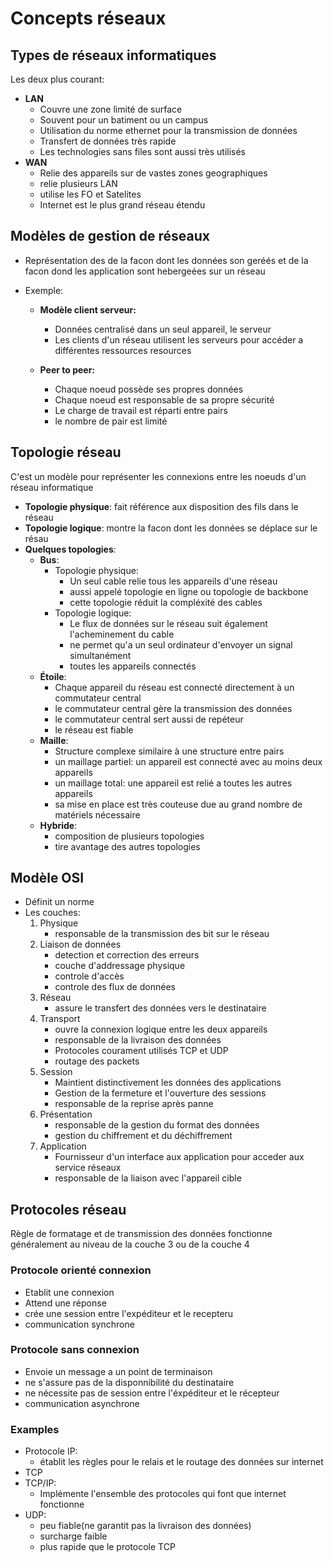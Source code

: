 # Concepts réseaux

## Types de réseaux informatiques

Les deux plus courant:

- **LAN**
  - Couvre une zone limité de surface
  - Souvent pour un batiment ou un campus
  - Utilisation du norme ethernet pour la transmission de données
  - Transfert de données très rapide
  - Les technologies sans files sont aussi très utilisés
- **WAN**
  - Relie des appareils sur de vastes zones geographiques
  - relie plusieurs LAN
  - utilise les FO et Satelites
  - Internet est le plus grand réseau étendu

## Modèles de gestion de réseaux

- Représentation des de la facon dont les données son geréés et de la facon dond les application sont hebergeées sur un réseau
- Exemple:

  - **Modèle client serveur:**

    - Données centralisé dans un seul appareil, le serveur
    - Les clients d'un réseau utilisent les serveurs pour accéder a différentes ressources resources

  - **Peer to peer:**
    - Chaque noeud possède ses propres données
    - Chaque noeud est responsable de sa propre sécurité
    - Le charge de travail est réparti entre pairs
    - le nombre de pair est limité

## Topologie réseau

C'est un modèle pour représenter les connexions entre les noeuds d'un réseau informatique

- **Topologie physique**: fait référence aux disposition des fils dans le réseau
- **Topologie logique**: montre la facon dont les données se déplace sur le résau
- **Quelques topologies**:
  - **Bus**:
    - Topologie physique:
      - Un seul cable relie tous les appareils d'une réseau
      - aussi appelé topologie en ligne ou topologie de backbone
      - cette topologie réduit la compléxité des cables
    - Topologie logique:
      - Le flux de données sur le réseau suit également l'acheminement du cable
      - ne permet qu'a un seul ordinateur d'envoyer un signal simultanément
      - toutes les appareils connectés
  - **Étoile**:
    - Chaque appareil du réseau est connecté directement à un commutateur central
    - le commutateur central gère la transmission des données
    - le commutateur central sert aussi de repéteur
    - le réseau est fiable
  - **Maille**:
    - Structure complexe similaire à une structure entre pairs
    - un maillage partiel: un appareil est connecté avec au moins deux appareils
    - un maillage total: une appareil est relié a toutes les autres appareils
    - sa mise en place est très couteuse due au grand nombre de matériels nécessaire
  - **Hybride**:
    - composition de plusieurs topologies
    - tire avantage des autres topologies

## Modèle OSI

- Définit un norme
- Les couches:
  1. Physique
     - responsable de la transmission des bit sur le réseau
  2. Liaison de données
     - detection et correction des erreurs
     - couche d'addressage physique
     - controle d'accès
     - controle des flux de données
  3. Réseau
     - assure le transfert des données vers le destinataire
  4. Transport
     - ouvre la connexion logique entre les deux appareils
     - responsable de la livraison des données
     - Protocoles courament utilisés TCP et UDP
     - routage des packets
  5. Session
     - Maintient distinctivement les données des applications
     - Gestion de la fermeture et l'ouverture des sessions
     - responsable de la reprise après panne
  6. Présentation
     - responsable de la gestion du format des données
     - gestion du chiffrement et du déchiffrement
  7. Application
     - Fournisseur d'un interface aux application pour acceder aux service réseaux
     - responsable de la liaison avec l'appareil cible

## Protocoles réseau

Règle de formatage et de transmission des données fonctionne généralement au niveau de la couche 3 ou de la couche 4

### Protocole orienté connexion

- Etablit une connexion
- Attend une réponse
- crée une session entre l'expéditeur et le recepteru
- communication synchrone

### Protocole sans connexion

- Envoie un message a un point de terminaison
- ne s'assure pas de la disponnibilité du destinataire
- ne nécessite pas de session entre l'éxpéditeur et le récepteur
- communication asynchrone

### Examples

- Protocole IP:
  - établit les règles pour le relais et le routage des données sur internet
- TCP
- TCP/IP:
  - Implémente l'ensemble des protocoles qui font que internet fonctionne
- UDP:
  - peu fiable(ne garantit pas la livraison des données)
  - surcharge faible
  - plus rapide que le protocole TCP
